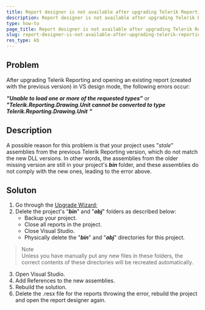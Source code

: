 ```yaml
---
title: Report designer is not available after upgrading Telerik Reporting
description: Report designer is not available after upgrading Telerik Reporting.
type: how-to
page_title: Report designer is not available after upgrading Telerik Reporting
slug: report-designer-is-not-available-after-upgrading-telerik-reporting
res_type: kb
---  
```

   
## Problem
After upgrading Telerik Reporting and opening an existing report (created with the previous version) in VS design mode, the following errors occur:
 
***“Unable to load one or more of the requested types”*** or ***"Telerik.Reporting.Drawing.Unit cannot be converted to type Telerik.Reporting.Drawing.Unit** **"***  
   
 ## Description  
 A possible reason for this problem is that your project uses "*stale*" assemblies from the previous Telerik Reporting version, which do not match the new DLL versions. In other words, the assemblies from the older missing version are still in your project's ***bin*** folder, and these assemblies do not comply with the new ones, leading to the error above.   
   
 ## Soluton
 
 1. Go through the [Upgrade Wizard](../ui-upgrade-wizard);
 2. Delete the project's "***bin***" and "***obj***" folders as described below:
    - Backup your project.
    - Close all reports in the project.
    - Close Visual Studio.
    - Physically delete the "***bin***" and "***obj***" directories for this project.  
 > Note 
 > <br>
 > Unless you have manually put any new files in these folders, the correct contents of these directories will be recreated automatically.
 3. Open Visual Studio.
 4. Add References to the new assemblies.
 5. Rebuild the solution.
 6. Delete the .resx file for the reports throwing the error, rebuild the project and open the report designer again.
